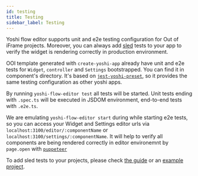 ```yaml
---
id: testing
title: Testing
sidebar_label: Testing
---
```


Yoshi flow editor supports unit and e2e testing configuration for Out of iFrame projects. Moreover, you can always add [sled](https://wix-private.github.io/sled/) tests to your app to verify the widget is rendering correctly in production environment.

OOI template generated with `create-yoshi-app` already have unit and e2e tests for `Widget`, `controller` and `Settings` bootstrapped. You can find it in component's directory.
It's based on [`jest-yoshi-preset`](https://wix.github.io/yoshi/docs/jest-yoshi-preset), so it provides the same testing configuration as other yoshi apps.

By running `yoshi-flow-editor test` all tests will be started.
Unit tests ending with `.spec.ts` will be executed in JSDOM environment, end-to-end tests with `.e2e.ts`.

We are emulating `yoshi-flow-editor start` during while starting e2e tests, so you can access your Widget and Settings editor urls via `localhost:3100/editor/:componentName` or `localhost:3100/settings/:componentName`. It will help to verify all components are being rendered correctly in editor environemnt by `page.open` with [`puppeteer`](https://github.com/puppeteer/puppeteer)

To add sled tests to your projects, please check [the guide](https://wix-private.github.io/sled/docs/quick-start) or an [example project](https://github.com/wix-private/strategic-products/tree/master/achievements/web-client/challenges-web-ooi/sled).